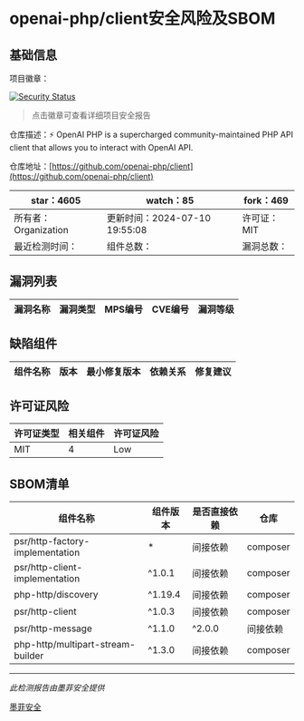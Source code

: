 # openai-php/client安全风险及SBOM

## 基础信息

项目徽章：

[![Security Status](https://www.murphysec.com/platform3/v31/badge/1814734346763468800.svg)](https://www.murphysec.com/console/report/1695142797190717440/1814734346763468800)

> 点击徽章可查看详细项目安全报告

仓库描述：⚡️ OpenAI PHP is a supercharged community-maintained PHP API client that allows you to interact with OpenAI API.

仓库地址：[https://github.com/openai-php/client](https://github.com/openai-php/client)

| star：4605 | watch：85 | fork：469 |
| ----------- | -------------- | ------------ |
| 所有者：Organization | 更新时间：2024-07-10 19:55:08 | 许可证：MIT |
| 最近检测时间： | 组件总数： | 漏洞总数： |




## 漏洞列表

| 漏洞名称 | 漏洞类型 | MPS编号 | CVE编号 | 漏洞等级 |
| ------- | ------ | ------- | ------ | ----- |





## 缺陷组件

| 组件名称 | 版本 | 最小修复版本 | 依赖关系 | 修复建议 |
| -------- | ---- | ------------ | -------- | -------- |





## 许可证风险

| 许可证类型 | 相关组件 | 许可证风险 |
| ---------- | -------- | ---------- |
|MIT|4|Low|




## SBOM清单

| 组件名称 | 组件版本 | 是否直接依赖 | 仓库 |
| -------- | -------- | ------------ | ---- |
|psr/http-factory-implementation|*|间接依赖|composer|
|psr/http-client-implementation|^1.0.1|间接依赖|composer|
|php-http/discovery|^1.19.4|间接依赖|composer|
|psr/http-client|^1.0.3|间接依赖|composer|
|psr/http-message|^1.1.0|^2.0.0|间接依赖|composer|
|php-http/multipart-stream-builder|^1.3.0|间接依赖|composer|


------

*此检测报告由墨菲安全提供*

[墨菲安全](www.murphysec.com)